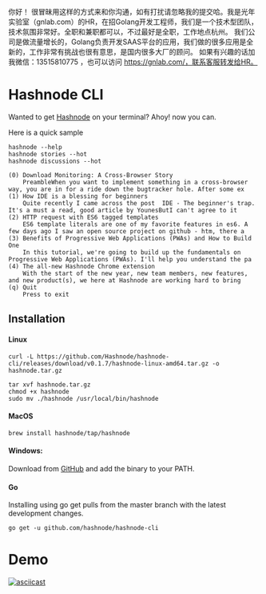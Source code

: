 你好！
很冒昧用这样的方式来和你沟通，如有打扰请忽略我的提交哈。我是光年实验室（gnlab.com）的HR，在招Golang开发工程师，我们是一个技术型团队，技术氛围非常好。全职和兼职都可以，不过最好是全职，工作地点杭州。
我们公司是做流量增长的，Golang负责开发SAAS平台的应用，我们做的很多应用是全新的，工作非常有挑战也很有意思，是国内很多大厂的顾问。
如果有兴趣的话加我微信：13515810775  ，也可以访问 https://gnlab.com/，联系客服转发给HR。

# Hashnode CLI

Wanted to get [Hashnode](https://hashnode.com) on your terminal? Ahoy! now you can.

Here is a quick sample

```
hashnode --help
hashnode stories --hot
hashnode discussions --hot

(0) Download Monitoring: A Cross-Browser Story
    PreambleWhen you want to implement something in a cross-browser way, you are in for a ride down the bugtracker hole. After some ex
(1) How IDE is a blessing for beginners
    Quite recently I came across the post  IDE - The beginner's trap. It's a must a read, good article by YounesButI can't agree to it
(2) HTTP request with ES6 tagged templates
    ES6 template literals are one of my favorite features in es6. A few days ago I saw an open source project on github - htm, there a
(3) Benefits of Progressive Web Applications (PWAs) and How to Build One
    In this tutorial, we're going to build up the fundamentals on Progressive Web Applications (PWAs). I'll help you understand the pa
(4) The all-new Hashnode Chrome extension
    With the start of the new year, new team members, new features, and new product(s), we here at Hashnode are working hard to bring
(q) Quit
    Press to exit
```
## Installation
#### Linux
    curl -L https://github.com/Hashnode/hashnode-cli/releases/download/v0.1.7/hashnode-linux-amd64.tar.gz -o hashnode.tar.gz

```
tar xvf hashnode.tar.gz
chmod +x hashnode
sudo mv ./hashnode /usr/local/bin/hashnode
```
#### MacOS
`brew install hashnode/tap/hashnode`
    
#### Windows:

Download from [GitHub](https://github.com/Hashnode/hashnode-cli/releases) and add the binary to your PATH.

#### Go
Installing using go get pulls from the master branch with the latest development changes.

    go get -u github.com/hashnode/hashnode-cli
# Demo
[![asciicast](https://asciinema.org/a/221329.svg)](https://asciinema.org/a/221329)
